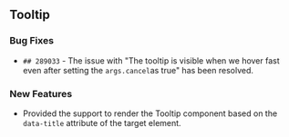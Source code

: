 ##  Tooltip

###    Bug Fixes

 - `## 289033` - The issue with "The tooltip is visible when we hover fast even after setting the `args.cancel`as true" has been resolved.

###    New Features

 - Provided the support to render the Tooltip component based on the `data-title` attribute of the target element.
